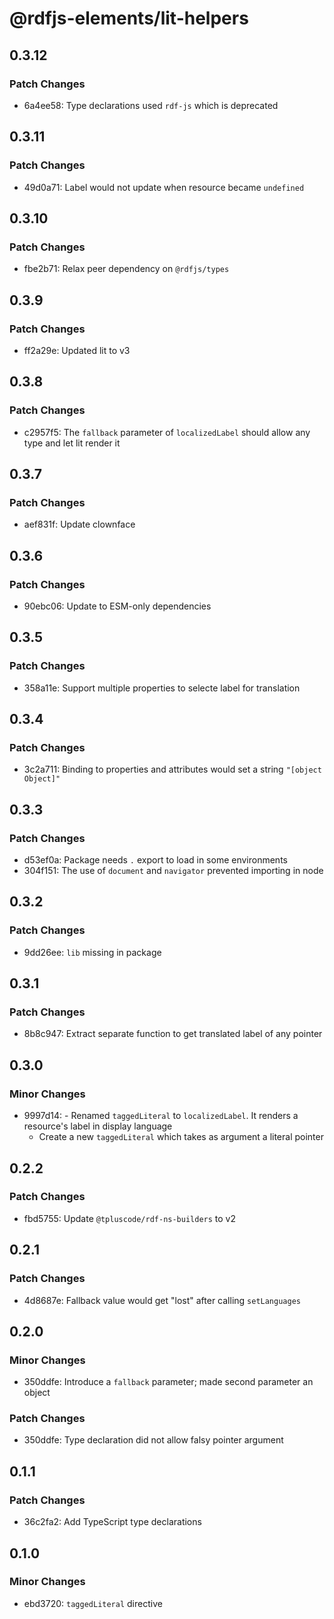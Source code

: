 # @rdfjs-elements/lit-helpers

## 0.3.12

### Patch Changes

- 6a4ee58: Type declarations used `rdf-js` which is deprecated

## 0.3.11

### Patch Changes

- 49d0a71: Label would not update when resource became `undefined`

## 0.3.10

### Patch Changes

- fbe2b71: Relax peer dependency on `@rdfjs/types`

## 0.3.9

### Patch Changes

- ff2a29e: Updated lit to v3

## 0.3.8

### Patch Changes

- c2957f5: The `fallback` parameter of `localizedLabel` should allow any type and let lit render it

## 0.3.7

### Patch Changes

- aef831f: Update clownface

## 0.3.6

### Patch Changes

- 90ebc06: Update to ESM-only dependencies

## 0.3.5

### Patch Changes

- 358a11e: Support multiple properties to selecte label for translation

## 0.3.4

### Patch Changes

- 3c2a711: Binding to properties and attributes would set a string `"[object Object]"`

## 0.3.3

### Patch Changes

- d53ef0a: Package needs `.` export to load in some environments
- 304f151: The use of `document` and `navigator` prevented importing in node

## 0.3.2

### Patch Changes

- 9dd26ee: `lib` missing in package

## 0.3.1

### Patch Changes

- 8b8c947: Extract separate function to get translated label of any pointer

## 0.3.0

### Minor Changes

- 9997d14: - Renamed `taggedLiteral` to `localizedLabel`. It renders a resource's label in display language
  - Create a new `taggedLiteral` which takes as argument a literal pointer

## 0.2.2

### Patch Changes

- fbd5755: Update `@tpluscode/rdf-ns-builders` to v2

## 0.2.1

### Patch Changes

- 4d8687e: Fallback value would get "lost" after calling `setLanguages`

## 0.2.0

### Minor Changes

- 350ddfe: Introduce a `fallback` parameter; made second parameter an object

### Patch Changes

- 350ddfe: Type declaration did not allow falsy pointer argument

## 0.1.1

### Patch Changes

- 36c2fa2: Add TypeScript type declarations

## 0.1.0

### Minor Changes

- ebd3720: `taggedLiteral` directive
